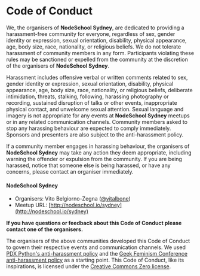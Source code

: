 Code of Conduct
===============

We, the organisers of **NodeSchool Sydney**, are dedicated to providing a harassment-free community for everyone, regardless of sex, gender identity or expression, sexual orientation, disability, physical appearance, age, body size, race, nationality, or religious beliefs. We do not tolerate harassment of community members in any form. Participants violating these rules may be sanctioned or expelled from the community at the discretion of the organisers of **NodeSchool Sydney**.

Harassment includes offensive verbal or written comments related to sex, gender identity or expression, sexual orientation, disability, physical appearance, age, body size, race, nationality, or religious beliefs, deliberate intimidation, threats, stalking, following, harassing photography or recording, sustained disruption of talks or other events, inappropriate physical contact, and unwelcome sexual attention. Sexual language and imagery is not appropriate for any events at **NodeSchool Sydney** meetups or in any related communication channels. Community members asked to stop any harassing behaviour are expected to comply immediately. Sponsors and presenters are also subject to the anti-harassment policy.

If a community member engages in harassing behaviour, the organisers of **NodeSchool Sydney** may take any action they deem appropriate, including warning the offender or expulsion from the community. If you are being harassed, notice that someone else is being harassed, or have any concerns, please contact an organiser immediately.

#### NodeSchool Sydney
- Organisers: Vito Belgiorno-Zegna ([@vitalbone](https://twitter.com/vitalbone))
- Meetup URL: [http://nodeschool.io/sydney](http://nodeschool.io/sydney)


**If you have questions or feedback about this Code of Conduct please contact one of the organisers.**

The organisers of the above communities developed this Code of Conduct to govern their respective events and communication channels. We used [PDX Python's anti-harassment policy](http://www.meetup.com/pdxpython/pages/12061872/Code_of_Conduct/) and the [Geek Feminism Conference anti-harassment policy](http://geekfeminism.wikia.com/wiki/Conference_anti-harassment/Policy) as a starting point. This Code of Conduct, like its inspirations, is licensed under the [Creative Commons Zero license](https://creativecommons.org/publicdomain/zero/1.0/).
